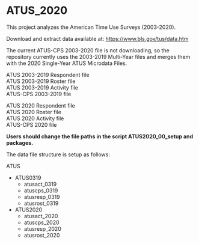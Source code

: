# ATUS_2020
This project analyzes the American Time Use Surveys (2003-2020). 

Download and extract data available at: https://www.bls.gov/tus/data.htm

The current ATUS-CPS 2003-2020 file is not downloading, so the repository currently uses the 2003-2019 Multi-Year files and merges them with the 2020 Single-Year ATUS Microdata Files.

ATUS 2003-2019 Respondent file  
ATUS 2003-2019 Roster file  
ATUS 2003-2019 Activity file  
ATUS-CPS 2003-2019 file  
  
  
ATUS 2020 Respondent file  
ATUS 2020 Roster file   
ATUS 2020 Activity file  
ATUS-CPS 2020 file  
  
  
__Users should change the file paths in the script ATUS2020_00_setup and packages.__

The data file structure is setup as follows:
   
ATUS
* ATUS0319
   * atusact_0319
   * atuscps_0319
   * atusresp_0319
   * atusrost_0319
* ATUS2020
   * atusact_2020
   * atuscps_2020
   * atusresp_2020
   * atusrost_2020
